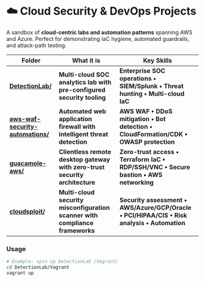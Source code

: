 # ☁️ Cloud Security & DevOps Projects

A sandbox of **cloud-centric labs and automation patterns** spanning AWS and Azure.
Perfect for demonstrating IaC hygiene, automated guardrails, and attack-path testing.

| Folder | What it is | Key Skills |
|--------|------------|------------|
| **[DetectionLab/](DetectionLab/)** | **Multi-cloud SOC analytics lab with pre-configured security tooling** | **Enterprise SOC operations • SIEM/Splunk • Threat hunting • Multi-cloud IaC** |
| **[aws-waf-security-automations/](aws-waf-security-automations/)** | **Automated web application firewall with intelligent threat detection** | **AWS WAF • DDoS mitigation • Bot detection • CloudFormation/CDK • OWASP protection** |
| **[guacamole-aws/](guacamole-aws/)** | **Clientless remote desktop gateway with zero-trust security architecture** | **Zero-trust access • Terraform IaC • RDP/SSH/VNC • Secure bastion • AWS networking** |
| **[cloudsploit/](cloudsploit/)** | **Multi-cloud security misconfiguration scanner with compliance frameworks** | **Security assessment • AWS/Azure/GCP/Oracle • PCI/HIPAA/CIS • Risk analysis • Automation** |

### Usage

```bash
# Example: spin up DetectionLab (Vagrant)
cd DetectionLab/Vagrant
vagrant up
